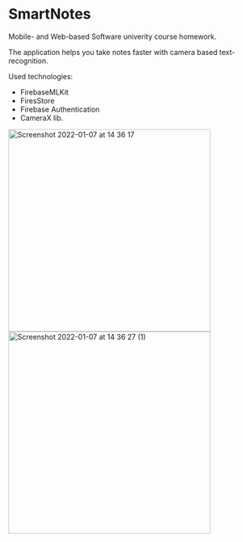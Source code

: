 # SmartNotes

Mobile- and Web-based Software univerity course homework.

The application helps you take notes faster with camera based text-recognition.

Used technologies:
* FirebaseMLKit
* FiresStore
* Firebase Authentication
* CameraX lib.


<p float="left">
<img width="400" alt="Screenshot 2022-01-07 at 14 36 17" src="https://user-images.githubusercontent.com/63722535/148657321-11c496de-fd5a-405f-9864-8a7708922285.png">
<img width="400" alt="Screenshot 2022-01-07 at 14 36 27 (1)" src="https://user-images.githubusercontent.com/63722535/148657330-1342f254-2770-4344-b96b-66f0ac3ae27b.png">
</p>
